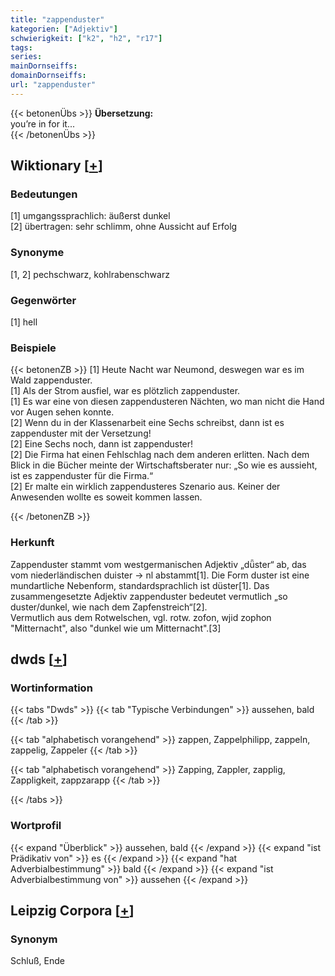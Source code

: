 ```yaml
---
title: "zappenduster"
kategorien: ["Adjektiv"]
schwierigkeit: ["k2", "h2", "r17"]
tags:
series:
mainDornseiffs:
domainDornseiffs:
url: "zappenduster"
---
```


{{< betonenÜbs >}}
**Übersetzung:**  
you’re in for it...  
{{< /betonenÜbs >}}

## Wiktionary [[+](https://de.wiktionary.org/wiki/zappenduster)]

### Bedeutungen
[1] umgangssprachlich: äußerst dunkel  
[2] übertragen: sehr schlimm, ohne Aussicht auf Erfolg  

### Synonyme
[1, 2] pechschwarz, kohlrabenschwarz  

### Gegenwörter
[1] hell  

### Beispiele
{{< betonenZB >}}
[1] Heute Nacht war Neumond, deswegen war es im Wald zappenduster.  
[1] Als der Strom ausfiel, war es plötzlich zappenduster.  
[1] Es war eine von diesen zappendusteren Nächten, wo man nicht die Hand vor Augen sehen konnte.  
[2] Wenn du in der Klassenarbeit eine Sechs schreibst, dann ist es zappenduster mit der Versetzung!  
[2] Eine Sechs noch, dann ist zappenduster!  
[2] Die Firma hat einen Fehlschlag nach dem anderen erlitten. Nach dem Blick in die Bücher meinte der Wirtschaftsberater nur: „So wie es aussieht, ist es zappenduster für die Firma.“  
[2] Er malte ein wirklich zappendusteres Szenario aus. Keiner der Anwesenden wollte es soweit kommen lassen.  

{{< /betonenZB >}}
### Herkunft
Zappenduster  stammt vom westgermanischen Adjektiv „dǖster“ ab, das vom niederländischen duister → nl abstammt[1]. Die Form duster ist eine mundartliche Nebenform, standardsprachlich ist düster[1]. Das zusammengesetzte Adjektiv zappenduster bedeutet vermutlich „so duster/dunkel, wie nach dem Zapfenstreich“[2].  
Vermutlich aus dem Rotwelschen, vgl. rotw. zofon, wjid zophon "Mitternacht", also "dunkel wie um Mitternacht".[3]  



## dwds [[+](https://www.dwds.de/wb/zappenduster)]

### Wortinformation
{{< tabs "Dwds" >}}
{{< tab "Typische Verbindungen" >}}
aussehen, bald
{{< /tab >}}

{{< tab "alphabetisch vorangehend" >}}
zappen, Zappelphilipp, zappeln, zappelig, Zappeler
{{< /tab >}}

{{< tab "alphabetisch vorangehend" >}}
Zapping, Zappler, zapplig, Zappligkeit, zappzarapp
{{< /tab >}}

{{< /tabs >}}

### Wortprofil
{{< expand "Überblick" >}} aussehen, bald {{< /expand >}}
{{< expand "ist Prädikativ von" >}} es {{< /expand >}}
{{< expand "hat Adverbialbestimmung" >}} bald {{< /expand >}}
{{< expand "ist Adverbialbestimmung von" >}} aussehen {{< /expand >}}

## Leipzig Corpora [[+](https://corpora.uni-leipzig.de/en/res?word=zappenduster&corpusId=deu_newscrawl-public_2018)]


### Synonym
Schluß, Ende

